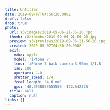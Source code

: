 ```yaml
---
title: Untitled
date: 2019-09-07T04:56:20.000Z
draft: false
drop: true
photo:
  url: s3/images/2019-09-06-21-56-20.jpg
  thumb: s3/thumbs/2019-09-06-21-56-20.jpg
  preview: s3/previews/2019-09-06-21-56-20.jpg
  created: 2019-09-07T04:56:20.000Z
  exif:
    make: Apple
    model: 'iPhone 7'
    lens: 'iPhone 7 back camera 3.99mm f/1.8'
    iso: 100
    aperture: 1.8
    shutter_speed: 1/4
    focal_length: '4.0 mm'
    gps: '48.3938055555556 -122.642325'
  title: null
  caption: null
links: []
---
```

